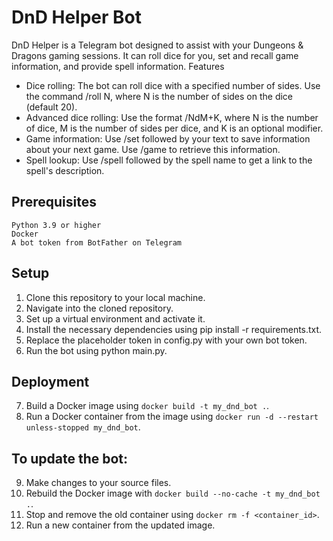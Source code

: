 # DnD Helper Bot

DnD Helper is a Telegram bot designed to assist with your Dungeons & Dragons gaming sessions. It can roll dice for you, set and recall game information, and provide spell information.
Features

* Dice rolling: The bot can roll dice with a specified number of sides. Use the command /roll N, where N is the number of sides on the dice (default 20).
* Advanced dice rolling: Use the format /NdM+K, where N is the number of dice, M is the number of sides per dice, and K is an optional modifier.
* Game information: Use /set followed by your text to save information about your next game. Use /game to retrieve this information.
* Spell lookup: Use /spell followed by the spell name to get a link to the spell's description.

##  Prerequisites

    Python 3.9 or higher
    Docker
    A bot token from BotFather on Telegram

##  Setup

1) Clone this repository to your local machine.
2) Navigate into the cloned repository.
3) Set up a virtual environment and activate it.
4) Install the necessary dependencies using pip install -r requirements.txt.
5) Replace the placeholder token in config.py with your own bot token.
6) Run the bot using python main.py.

##  Deployment

7) Build a Docker image using `docker build -t my_dnd_bot .`.
8) Run a Docker container from the image using `docker run -d --restart unless-stopped my_dnd_bot`.

##  To update the bot:

9) Make changes to your source files.
10) Rebuild the Docker image with `docker build --no-cache -t my_dnd_bot .`.
11) Stop and remove the old container using `docker rm -f <container_id>`.
12) Run a new container from the updated image.
